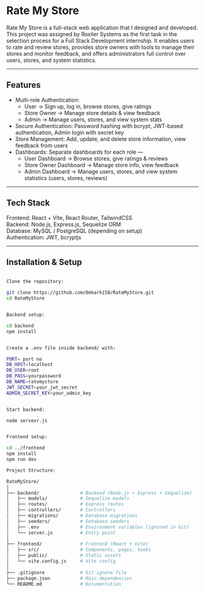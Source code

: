 # Rate My Store

Rate My Store is a full-stack web application that I designed and developed.
This project was assigned by Roxiler Systems as the first task in the selection process for a Full Stack Development internship.
It enables users to rate and review stores, provides store owners with tools to manage their stores and monitor feedback, and offers administrators full control over users, stores, and system statistics.

---

## Features
- Multi-role Authentication:  
  - User → Sign up, log in, browse stores, give ratings 
  - Store Owner → Manage store details & view feedback  
  - Admin → Manage users, stores, and view system stats  
- Secure Authentication: Password hashing with bcrypt, JWT-based authentication, Admin login with secret key  
- Store Management: Add, update, and delete store information, view feedback from users  
- Dashboards: Separate dashboards for each role —  
  - User Dashboard → Browse stores, give ratings & reviews  
  - Store Owner Dashboard → Manage store info, view feedback  
  - Admin Dashboard → Manage users, stores, and view system statistics (users, stores, reviews)  

---

## Tech Stack
Frontend: React + Vite, React Router, TailwindCSS  
Backend: Node.js, Express.js, Sequelize ORM  
Database: MySQL / PostgreSQL (depending on setup)  
Authentication: JWT, bcryptjs  

---

## Installation & Setup
```bash

Clone the repository:

git clone https://github.com/Omkark158/RateMyStore.git
cd RateMyStore


Backend setup:

cd backend
npm install


Create a .env file inside backend/ with:

PORT= port no
DB_HOST=localhost
DB_USER=root
DB_PASS=yourpassword
DB_NAME=ratemystore
JWT_SECRET=your_jwt_secret
ADMIN_SECRET_KEY=your_admin_key


Start backend:

node servevr.js 


Frontend setup:

cd ../frontend
npm install
npm run dev

Project Structure:

RateMyStore/
│
├── backend/               # Backend (Node.js + Express + Sequelize)
│   ├── models/            # Sequelize models
│   ├── routes/            # Express routes
│   ├── controllers/       # Controllers
│   ├── migrations/        # Database migrations
│   ├── seeders/           # Database seeders
│   ├── .env               # Environment variables (ignored in Git)
│   └── server.js          # Entry point
│
├── frontend/              # Frontend (React + Vite)
│   ├── src/               # Components, pages, hooks
│   ├── public/            # Static assets
│   └── vite.config.js     # Vite config
│
├── .gitignore             # Git ignore file
├── package.json           # Main dependencies
└── README.md              # Documentation








